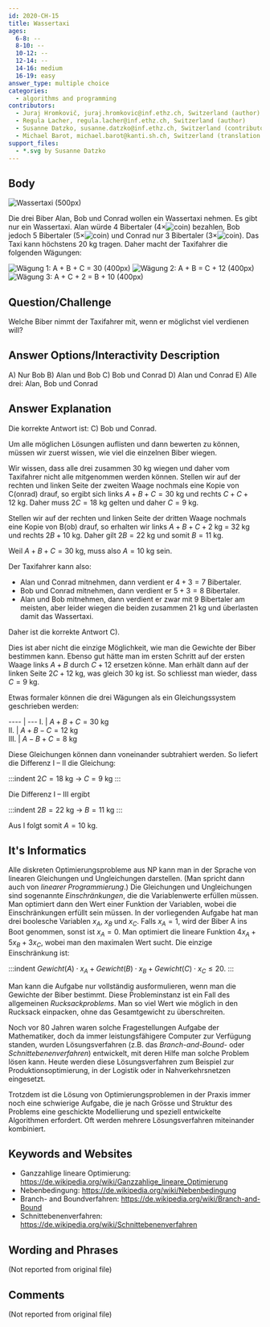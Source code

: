 ```yaml
---
id: 2020-CH-15
title: Wassertaxi
ages:
  6-8: --
  8-10: --
  10-12: --
  12-14: --
  14-16: medium
  16-19: easy
answer_type: multiple choice
categories:
  - algorithms and programming
contributors:
  - Juraj Hromkovič, juraj.hromkovic@inf.ethz.ch, Switzerland (author)
  - Regula Lacher, regula.lacher@inf.ethz.ch, Switzerland (author)
  - Susanne Datzko, susanne.datzko@inf.ethz.ch, Switzerland (contributor, graphics)
  - Michael Barot, michael.barot@kanti.sh.ch, Switzerland (translation from English into German)
support_files:
  - *.svg by Susanne Datzko
---
```

[coin]: graphics/2020-CH-15_taskbody3.svg "Bibertaler (20px)"

## Body

![](graphics/2020-CH-15_taskbody2.svg "Wassertaxi (500px)")

Die drei Biber Alan, Bob und Conrad wollen ein Wassertaxi nehmen. Es gibt nur ein Wassertaxi. Alan würde 4 Bibertaler (4×![coin]) bezahlen, Bob jedoch 5 Bibertaler (5×![coin]) und Conrad nur 3 Bibertaler (3×![coin]). Das Taxi kann höchstens 20 kg tragen. Daher macht der Taxifahrer die folgenden Wägungen:




![](graphics/2020-CH-15_taskbody4.svg "Wägung 1: A + B + C = 30     (400px)")
![](graphics/2020-CH-15_taskbody5.svg "Wägung 2: A + B = C + 12     (400px)")
![](graphics/2020-CH-15_taskbody6.svg "Wägung 3: A + C + 2 = B + 10 (400px)")

 

## Question/Challenge

Welche Biber nimmt der Taxifahrer mit, wenn er möglichst viel verdienen will?


## Answer Options/Interactivity Description


 A)  Nur Bob 
 B)  Alan und Bob
 C)  Bob und Conrad
 D)  Alan und Conrad
 E)  Alle drei: Alan, Bob und Conrad


## Answer Explanation

Die korrekte Antwort ist: C) Bob und Conrad.

Um alle möglichen Lösungen auflisten und dann bewerten zu können, müssen wir zuerst wissen, wie viel die einzelnen Biber wiegen.

Wir wissen, dass alle drei zusammen 30 kg wiegen und daher vom Taxifahrer nicht alle mitgenommen werden können. Stellen wir auf der rechten und linken Seite der zweiten Waage nochmals eine Kopie von C(onrad) drauf, so ergibt sich links $A + B + C = 30$ kg und rechts $C + C + 12$ kg. Daher muss $2C = 18$ kg gelten und daher $C = 9$ kg.

Stellen wir auf der rechten und linken Seite der dritten Waage nochmals eine Kopie von B(ob) drauf, so erhalten wir links $A + B + C + 2$ kg = 32 kg und rechts $2B + 10$ kg. Daher gilt $2B = 22$ kg und somit $B = 11$ kg.

Weil $A + B + C = 30$ kg, muss also $A = 10$ kg sein.

Der Taxifahrer kann also:
 - Alan und Conrad mitnehmen, dann verdient er $4 + 3 = 7$ Bibertaler.
 - Bob und Conrad mitnehmen, dann verdient er $5 + 3 = 8$ Bibertaler.
 - Alan und Bob mitnehmen, dann verdient er zwar mit 9 Bibertaler am meisten, aber leider wiegen die beiden zusammen 21 kg und überlasten damit das Wassertaxi.

Daher ist die korrekte Antwort C).

Dies ist aber nicht die einzige Möglichkeit, wie man die Gewichte der Biber bestimmen kann. Ebenso gut hätte man im ersten Schritt auf der ersten Waage links $A + B$ durch $C + 12$ ersetzen könne. Man erhält dann auf der linken Seite $2C + 12$ kg, was gleich 30 kg ist. So schliesst man wieder, dass $C = 9$ kg.

Etwas formaler können die drei Wägungen als ein Gleichungssystem geschrieben werden:

---- | ---
I.	 | $A + B + C = 30$ kg  
II.	 | $A + B - C = 12$ kg  
III. | $A - B + C = 8$ kg  

Diese Gleichungen können dann voneinander subtrahiert werden. So liefert die Differenz I – II die Gleichung:

:::indent
$2C = 18$ kg → $C = 9$ kg
:::

Die Differenz I – III ergibt

:::indent
$2B = 22$ kg → $B = 11$ kg
:::

Aus I folgt somit $A = 10$ kg.


## It's Informatics

Alle diskreten Optimierungsprobleme aus NP kann man in der Sprache von linearen Gleichungen und Ungleichungen darstellen. (Man spricht dann auch von _linearer Programmierung_.) Die Gleichungen und Ungleichungen sind sogenannte _Einschränkungen_, die die Variablenwerte erfüllen müssen. Man optimiert dann den Wert einer Funktion der Variablen, wobei die Einschränkungen erfüllt sein müssen. In der vorliegenden Aufgabe hat man drei boolesche Variablen $x_A$, $x_B$ und $x_C$. Falls $x_A = 1$, wird der Biber A ins Boot genommen, sonst ist $x_A = 0$. Man optimiert die lineare Funktion $4x_A + 5x_B + 3x_C$, wobei man den maximalen Wert sucht. Die einzige Einschränkung ist:

:::indent
$Gewicht(A) \cdot x_A + Gewicht(B) \cdot x_B + Gewicht(C) \cdot x_C \leq 20$.
:::

Man kann die Aufgabe nur vollständig ausformulieren, wenn man die Gewichte der Biber bestimmt. Diese Probleminstanz ist ein Fall des allgemeinen _Rucksackproblems_. Man so viel Wert wie möglich in den Rucksack einpacken, ohne das Gesamtgewicht zu überschreiten.

Noch vor 80 Jahren waren solche Fragestellungen Aufgabe der Mathematiker, doch da immer leistungsfähigere Computer zur Verfügung standen, wurden Lösungsverfahren (z.B. das _Branch-and-Bound-_ oder _Schnittebenenverfahren_) entwickelt, mit deren Hilfe man solche Problem lösen kann. Heute werden diese Lösungsverfahren zum Beispiel zur Produktionsoptimierung, in der Logistik oder in Nahverkehrsnetzen eingesetzt.

Trotzdem ist die Lösung von Optimierungsproblemen in der Praxis immer noch eine schwierige Aufgabe, die je nach Grösse und Struktur des Problems eine geschickte Modellierung und speziell entwickelte Algorithmen erfordert. Oft werden mehrere Lösungsverfahren miteinander kombiniert.


## Keywords and Websites

 - Ganzzahlige lineare Optimierung: https://de.wikipedia.org/wiki/Ganzzahlige_lineare_Optimierung
 - Nebenbedingung: https://de.wikipedia.org/wiki/Nebenbedingung
 - Branch- and Boundverfahren: https://de.wikipedia.org/wiki/Branch-and-Bound
 - Schnittebenenverfahren: https://de.wikipedia.org/wiki/Schnittebenenverfahren


## Wording and Phrases

(Not reported from original file)


## Comments

(Not reported from original file)
